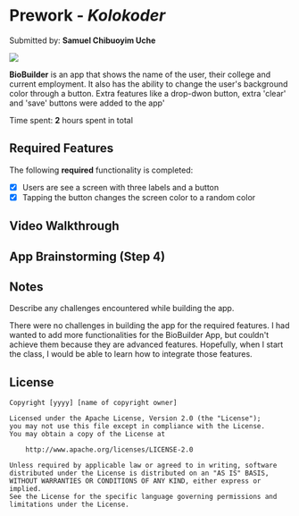 # Prework - *Kolokoder*

Submitted by: **Samuel Chibuoyim Uche**


<div>
    <a href="https://www.loom.com/share/f6e4cc08defd49ebb061308db54cdf75">
    </a>
    <a href="https://www.loom.com/share/f6e4cc08defd49ebb061308db54cdf75">
      <img style="max-width:300px;" src="https://cdn.loom.com/sessions/thumbnails/f6e4cc08defd49ebb061308db54cdf75-f1480e4a5359e3c5-full-play.gif">
    </a>
  </div>

**BioBuilder** is an app that shows the name of the user, their college and current employment. It also has the ability to change the user's background color through a button. Extra features like a drop-dwon button, extra 'clear' and 'save' buttons were added to the app'

Time spent: **2** hours spent in total

## Required Features

The following **required** functionality is completed:

- [x] Users are see a screen with three labels and a button
- [x] Tapping the button changes the screen color to a random color
 
## Video Walkthrough

## App Brainstorming (Step 4)

## Notes

Describe any challenges encountered while building the app.

There were no challenges in building the app for the required features. I had wanted to add more functionalities for the BioBuilder App, but couldn't achieve them because they are advanced features. Hopefully, when I start the class, I would be able to learn how to integrate those features.

## License

    Copyright [yyyy] [name of copyright owner]

    Licensed under the Apache License, Version 2.0 (the "License");
    you may not use this file except in compliance with the License.
    You may obtain a copy of the License at

        http://www.apache.org/licenses/LICENSE-2.0

    Unless required by applicable law or agreed to in writing, software
    distributed under the License is distributed on an "AS IS" BASIS,
    WITHOUT WARRANTIES OR CONDITIONS OF ANY KIND, either express or implied.
    See the License for the specific language governing permissions and
    limitations under the License.
